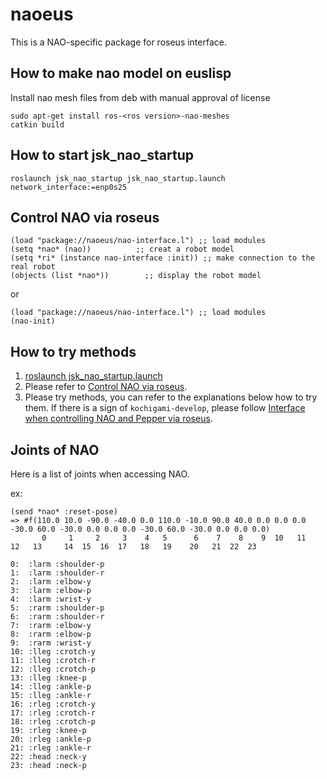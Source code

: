 naoeus
======

This is a NAO-specific package for roseus interface.

How to make nao model on euslisp
--------------------------------

Install nao mesh files from deb with manual approval of license
```
sudo apt-get install ros-<ros version>-nao-meshes 
catkin build
```

How to start jsk_nao_startup
-----------------------------
```
roslaunch jsk_nao_startup jsk_nao_startup.launch network_interface:=enp0s25
```

Control NAO via roseus
-------------------------

```
(load "package://naoeus/nao-interface.l") ;; load modules
(setq *nao* (nao))          ;; creat a robot model
(setq *ri* (instance nao-interface :init)) ;; make connection to the real robot
(objects (list *nao*))        ;; display the robot model
```
or

```
(load "package://naoeus/nao-interface.l") ;; load modules
(nao-init)
```

How to try methods
------------------

1. [roslaunch jsk_nao_startup.launch](../jsk_nao_statup/README.md)  
2. Please refer to [Control NAO via roseus](https://github.com/jsk-ros-pkg/jsk_robot/blob/master/jsk_naoqi_robot/naoeus/README.md#control-nao-via-roseus).  
3. Please try methods, you can refer to the explanations below how to try them. If there is a sign of `kochigami-develop`, please follow [Interface when controlling NAO and Pepper via roseus](../README.md#interface-when-controlling-nao-and-pepper-via-roseus). 

Joints of NAO
-------------

Here is a list of joints when accessing NAO.

ex:

```
(send *nao* :reset-pose)
=> #f(110.0 10.0 -90.0 -40.0 0.0 110.0 -10.0 90.0 40.0 0.0 0.0 0.0 -30.0 60.0 -30.0 0.0 0.0 0.0 -30.0 60.0 -30.0 0.0 0.0 0.0)
       0     1     2     3    4   5      6    7    8    9  10   11   12   13     14  15  16  17   18   19    20   21  22  23
```

```
0:  :larm :shoulder-p
1:  :larm :shoulder-r
2:  :larm :elbow-y
3:  :larm :elbow-p
4:  :larm :wrist-y
5:  :rarm :shoulder-p
6:  :rarm :shoulder-r
7:  :rarm :elbow-y
8:  :rarm :elbow-p
9:  :rarm :wrist-y
10: :lleg :crotch-y
11: :lleg :crotch-r
12: :lleg :crotch-p
13: :lleg :knee-p
14: :lleg :ankle-p
15: :lleg :ankle-r
16: :rleg :crotch-y
17: :rleg :crotch-r
18: :rleg :crotch-p
19: :rleg :knee-p
20: :rleg :ankle-p
21: :rleg :ankle-r
22: :head :neck-y
23: :head :neck-p
```